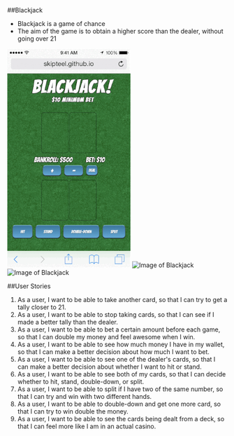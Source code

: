 ##Blackjack

- Blackjack is a game of chance
- The aim of the game is to obtain a higher score than the dealer, without going over 21

![Image of Blackjack](images/blackjackIphoneGif.gif)
![Image of Blackjack](images/BJMac.gif)
![Image of Blackjack](images/BlackJack2.gif)



##User Stories

1. As a user, I want to be able to take another card, so that I can try to get a tally closer to 21.
2. As a user, I want to be able to stop taking cards, so that I can see if I made a better tally than the dealer.
3. As a user, I want to be able to bet a certain amount before each game, so that I can double my money and feel awesome when I win.
4. As a user, I want to be able to see how much money I have in my wallet, so that I can make a better decision about how much I want to bet.
5. As a user, I want to be able to see one of the dealer's cards, so that I can make a better decision about whether I want to hit or stand.
6. As a user, I want to be able to see both of my cards, so that I can decide whether to hit, stand, double-down, or split.
7. As a user, I want to be able to split if I have two of the same number, so that I can try and win with two different hands.
8. As a user, I want to be able to double-down and get one more card, so that I can try to win double the money.
9. As a user, I want to be able to see the cards being dealt from a deck, so that I can feel more like I am in an actual casino.

<!-- Technology -->
